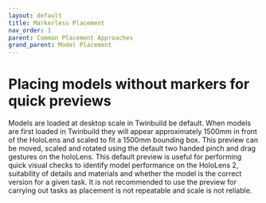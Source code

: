 ```yaml
---
layout: default
title: Markerless Placement
nav_order: 1
parent: Common Placement Approaches
grand_parent: Model Placement
---
```


# Placing models without markers for quick previews

Models are loaded at desktop scale in Twinbuild be default. When models are first loaded in Twinbuild they will appear approximately 1500mm in front of the HoloLens and scaled to fit a 1500mm bounding box. This preview can be moved, scaled and rotated using the default two handed pinch and drag gestures on the holoLens. This default preview is useful for performing quick visual checks to identify model performance on the HoloLens 2, suitability of details and materials and whether the model is the correct version for a given task. It is not recommended to use the preview for carrying out tasks as placement is not repeatable and scale is not reliable.
